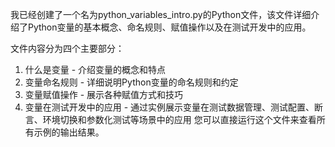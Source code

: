 我已经创建了一个名为python_variables_intro.py的Python文件，该文件详细介绍了Python变量的基本概念、命名规则、赋值操作以及在测试开发中的应用。

文件内容分为四个主要部分：

1. 什么是变量 - 介绍变量的概念和特点
2. 变量命名规则 - 详细说明Python变量的命名规则和约定
3. 变量赋值操作 - 展示各种赋值方式和技巧
4. 变量在测试开发中的应用 - 通过实例展示变量在测试数据管理、测试配置、断言、环境切换和参数化测试等场景中的应用
您可以直接运行这个文件来查看所有示例的输出结果。
